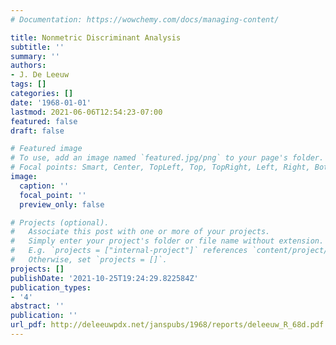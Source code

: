```yaml
---
# Documentation: https://wowchemy.com/docs/managing-content/

title: Nonmetric Discriminant Analysis
subtitle: ''
summary: ''
authors:
- J. De Leeuw
tags: []
categories: []
date: '1968-01-01'
lastmod: 2021-06-06T12:54:23-07:00
featured: false
draft: false

# Featured image
# To use, add an image named `featured.jpg/png` to your page's folder.
# Focal points: Smart, Center, TopLeft, Top, TopRight, Left, Right, BottomLeft, Bottom, BottomRight.
image:
  caption: ''
  focal_point: ''
  preview_only: false

# Projects (optional).
#   Associate this post with one or more of your projects.
#   Simply enter your project's folder or file name without extension.
#   E.g. `projects = ["internal-project"]` references `content/project/deep-learning/index.md`.
#   Otherwise, set `projects = []`.
projects: []
publishDate: '2021-10-25T19:24:29.822584Z'
publication_types:
- '4'
abstract: ''
publication: ''
url_pdf: http://deleeuwpdx.net/janspubs/1968/reports/deleeuw_R_68d.pdf
---
```

